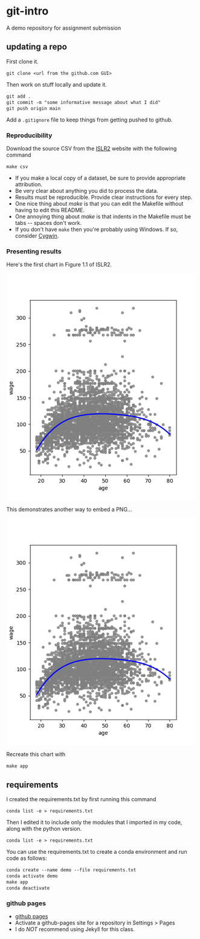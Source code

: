 
# git-intro

A demo repository for assignment submission

## updating a repo

First clone it.

```
git clone <url from the github.com GUI>
```

Then work on stuff locally and update it.

```
git add .
git commit -m "some informative message about what I did"
git push origin main
```

Add a `.gitignore` file to keep things from getting pushed to github.

### Reproducibility

Download the source CSV from the [ISLR2](http://statlearning.com) website with the following command

```
make csv
```

* If you make a local copy of a dataset, be sure to provide appropriate attribution.
* Be very clear about anything you did to process the data. 
* Results must be reproducible. Provide clear instructions for every step.
* One nice thing about *make* is that you can edit the Makefile without having to edit this README.
* One annoying thing about *make* is that indents in the Makefile must be tabs -- spaces don't work.
* If you don't have `make` then you're probably using Windows. If so, consider [Cygwin](https://www.cygwin.com/).

### Presenting results

Here's the first chart in Figure 1.1 of ISLR2.

<img src="figs/q1.png" width=500>

This demonstrates another way to embed a PNG...

![another image](figs/q1.png)

Recreate this chart with
```
make app
```

## requirements

I created the requirements.txt by first running this command

```
conda list -e > requirements.txt
```

Then I edited it to include only the modules that I imported in my code, along with the python version.
```
conda list -e > requirements.txt
```

You can use the requirements.txt to create a conda environment and run code as follows:
```
conda create --name demo --file requirements.txt
conda activate demo
make app
conda deactivate
```

### github pages

* [github pages](https://pages.github.com/)
* Activate a github-pages site for a repository in Settings > Pages
* I do *NOT* recommend using Jekyll for this class.

